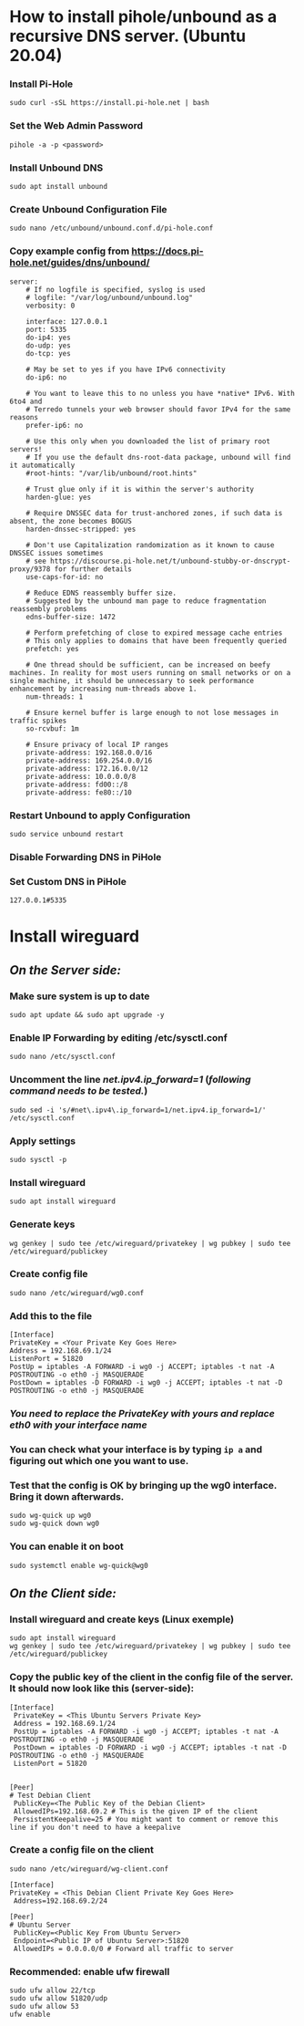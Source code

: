 # How to install pihole/unbound as a recursive DNS server. (Ubuntu 20.04)

### Install Pi-Hole
`sudo curl -sSL https://install.pi-hole.net​ | bash`

### Set the Web Admin Password
`pihole -a -p <password>`

### Install Unbound DNS
`sudo apt install unbound`

### Create Unbound Configuration File
`sudo nano /etc/unbound/unbound.conf.d/pi-hole.conf`

### Copy example config from https://docs.pi-hole.net/guides/dns/unbound/
```
server:
    # If no logfile is specified, syslog is used
    # logfile: "/var/log/unbound/unbound.log"
    verbosity: 0

    interface: 127.0.0.1
    port: 5335
    do-ip4: yes
    do-udp: yes
    do-tcp: yes

    # May be set to yes if you have IPv6 connectivity
    do-ip6: no

    # You want to leave this to no unless you have *native* IPv6. With 6to4 and
    # Terredo tunnels your web browser should favor IPv4 for the same reasons
    prefer-ip6: no

    # Use this only when you downloaded the list of primary root servers!
    # If you use the default dns-root-data package, unbound will find it automatically
    #root-hints: "/var/lib/unbound/root.hints"

    # Trust glue only if it is within the server's authority
    harden-glue: yes

    # Require DNSSEC data for trust-anchored zones, if such data is absent, the zone becomes BOGUS
    harden-dnssec-stripped: yes

    # Don't use Capitalization randomization as it known to cause DNSSEC issues sometimes
    # see https://discourse.pi-hole.net/t/unbound-stubby-or-dnscrypt-proxy/9378 for further details
    use-caps-for-id: no

    # Reduce EDNS reassembly buffer size.
    # Suggested by the unbound man page to reduce fragmentation reassembly problems
    edns-buffer-size: 1472

    # Perform prefetching of close to expired message cache entries
    # This only applies to domains that have been frequently queried
    prefetch: yes

    # One thread should be sufficient, can be increased on beefy machines. In reality for most users running on small networks or on a single machine, it should be unnecessary to seek performance enhancement by increasing num-threads above 1.
    num-threads: 1

    # Ensure kernel buffer is large enough to not lose messages in traffic spikes
    so-rcvbuf: 1m

    # Ensure privacy of local IP ranges
    private-address: 192.168.0.0/16
    private-address: 169.254.0.0/16
    private-address: 172.16.0.0/12
    private-address: 10.0.0.0/8
    private-address: fd00::/8
    private-address: fe80::/10
```

### Restart Unbound to apply Configuration
`sudo service unbound restart`

### Disable Forwarding DNS in PiHole

### Set Custom DNS in PiHole
`127.0.0.1#5335`


# Install wireguard

## *On the Server side:*
### Make sure system is up to date
`sudo apt update && sudo apt upgrade -y`

### Enable IP Forwarding by editing /etc/sysctl.conf
`sudo nano /etc/sysctl.conf`

### Uncomment the line _net.ipv4.ip_forward=1_ (*following command needs to be tested.*)
`sudo sed -i 's/#net\.ipv4\.ip_forward=1/net.ipv4.ip_forward=1/' /etc/sysctl.conf`

### Apply settings
`sudo sysctl -p`

### Install wireguard
`sudo apt install wireguard`

### Generate keys
`wg genkey | sudo tee /etc/wireguard/privatekey | wg pubkey | sudo tee /etc/wireguard/publickey`

### Create config file
`sudo nano /etc/wireguard/wg0.conf`

### Add this to the file
```
[Interface]
PrivateKey = <Your Private Key Goes Here>
Address = 192.168.69.1/24
ListenPort = 51820
PostUp = iptables -A FORWARD -i wg0 -j ACCEPT; iptables -t nat -A POSTROUTING -o eth0 -j MASQUERADE
PostDown = iptables -D FORWARD -i wg0 -j ACCEPT; iptables -t nat -D POSTROUTING -o eth0 -j MASQUERADE
```
### _You need to replace the PrivateKey with yours and replace eth0 with your interface name_
### You can check what your interface is by typing `ip a` and figuring out which one you want to use.

### Test that the config is OK by bringing up the wg0 interface. Bring it down afterwards.
```
sudo wg-quick up wg0
sudo wg-quick down wg0
```
### You can enable it on boot
`sudo systemctl enable wg-quick@wg0`

## *On the Client side:*

### Install wireguard and create keys (Linux exemple)
```
sudo apt install wireguard
wg genkey | sudo tee /etc/wireguard/privatekey | wg pubkey | sudo tee /etc/wireguard/publickey
```

### Copy the public key of the client in the config file of the server. It should now look like this (server-side):
```
[Interface]
 PrivateKey = <This Ubuntu Servers Private Key>
 Address = 192.168.69.1/24
 PostUp = iptables -A FORWARD -i wg0 -j ACCEPT; iptables -t nat -A POSTROUTING -o eth0 -j MASQUERADE
 PostDown = iptables -D FORWARD -i wg0 -j ACCEPT; iptables -t nat -D POSTROUTING -o eth0 -j MASQUERADE
 ListenPort = 51820
 

[Peer]
# Test Debian Client
 PublicKey=<The Public Key of the Debian Client>
 AllowedIPs=192.168.69.2 # This is the given IP of the client
 PersistentKeepalive=25 # You might want to comment or remove this line if you don't need to have a keepalive
```

### Create a config file on the client
`sudo nano /etc/wireguard/wg-client.conf`
```
[Interface]
PrivateKey = <This Debian Client Private Key Goes Here>
 Address=192.168.69.2/24

[Peer]
# Ubuntu Server
 PublicKey=<Public Key From Ubuntu Server>
 Endpoint=<Public IP of Ubuntu Server>:51820
 AllowedIPs = 0.0.0.0/0 # Forward all traffic to server
```

### Recommended: enable ufw firewall
```
sudo ufw allow 22/tcp
sudo ufw allow 51820/udp
sudo ufw allow 53
ufw enable
```
